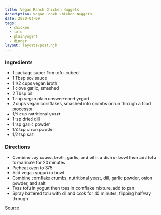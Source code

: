```yaml
---
title: Vegan Ranch Chicken Nuggets
description: Vegan Ranch Chicken Nuggets
date: 2020-03-09
tags:
  - chicken
  - tofu
  - plainyogurt
  - dinner
layout: layouts/post.njk
---
```


### Ingredients

- 1 package super firm tofu, cubed
- 1 Tbsp soy sauce
- 1 1/2 cups vegan broth
- 1 clove garlic, smashed
- 2 Tbsp oil
- 1 cup vegan plain unsweetened yogurt
- 2 cups vegan cornflakes, smashed into crumbs or run through a food processor
- 1/4 cup nutritional yeast
- 1 tsp dried dill
- 1 tsp garlic powder
- 1/2 tsp onion powder
- 1/2 tsp salt

### Directions

- Combine soy sauce, broth, garlic, and oil in a dish or bowl then add tofu to marinate for 20 minutes
- Preheat oven to 375
- Add vegan yogurt to bowl
- Combine cornflake crumbs, nutritional yeast, dill, garlic powder, onion powder, and salt
- Toss tofu in yogurt then toss in cornflake mixture, add to pan
- Spray battered tofu with oil and cook for 40 minutes, flipping halfway through

[Source](https://vegantraveleats.com/vegan-ranch-chickn-nuggets/)
